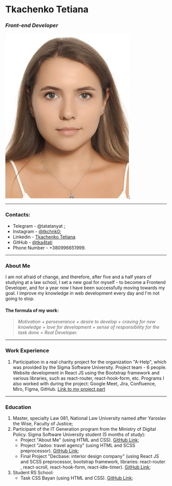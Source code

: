 #                                 **Tkachenko Tetiana**
###                                *Front-end Developer*

![My photo](/images/myphoto.jpg);

-------------------------------------------------------------------------------------------

### **Contacts:**
- Telegram - @tatatanyat ;
- Instagram - [@tkchnk0](https://www.instagram.com/tkchnk0/); 
- Linkedin - [Tkachenko Tetiana](https://www.linkedin.com/in/%D1%82%D0%B0%D0%BD%D1%8F-%D1%82%D0%BA%D0%B0%D1%87%D0%B5%D0%BD%D0%BA%D0%BE-619890269/)
- GitHub - [@tka4tati](https://github.com/tka4tati)
- Phone Number - +380996651999.

-------------------------------------------------------------------------------------------

### **About Me**

I am not afraid of change, and therefore, after five and a half years of studying at a law school, I set a new goal for myself - to become a Frontend Developer, and for a year now I have been successfully moving towards my goal. I improve my knowledge in web development every day and I'm not going to stop. 

#### **The formula of my work:**

>*Motivation + perseverance + desire to develop + craving for new knowledge + love for development + sense of responsibility for the task done = Real Developer.*

-----------------------------------------------------------------------

### **Work Experience**

1. Participation in a real charity project for the organization "A-Help", which was provided by the Sigma Software University. Project team - 6 people. Website development in React JS using the Bootstrap framework and various libraries, such as react-router, react-hook-form, etc. Programs I also worked with during the project: Google Meet, Jira, Confluence, Miro, Figma, GitHub.
[Link to my project part](https://github.com/tka4tati/a--help--.git)

-------------------------------------------------------------------------------------------

### **Education**
1. Master, specialty Law 081, National Law University named after Yaroslav the Wise, Faculty of Justice;
2. Participant of the IT Generation program from the Ministry of Digital Policy. Sigma Software University student (5 months of study):
    - Project "About Me" (using HTML and CSS). [GitHub Link](https://github.com/tka4tati/DZ1.git);
    - Project "Jadoo: travel agency" (using HTML and SCSS preprocessor). [GitHub Link](https://github.com/tka4tati/DZ2.git);
    - Final Project "Decbase: interior design company" (using React JS and SCSS preprocessor, bootstrap framework, libraries: react-router , react-scroll, react-hook-form, react-idle-timer). [GitHub Link](https://github.com/tka4tati/Final-project.git);
3. Student RS School:
    - Task CSS Bayan (using HTML and CSS). [GitHub Link](https://github.com/tka4tati/cssBayan.git);

